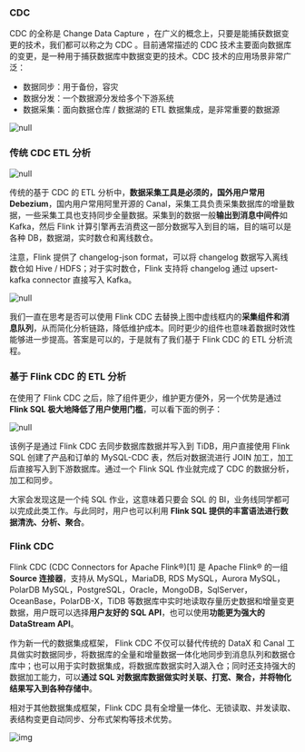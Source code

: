 ### CDC

CDC 的全称是 Change Data Capture ，在广义的概念上，只要是能捕获数据变更的技术，我们都可以称之为 CDC 。目前通常描述的 CDC 技术主要面向数据库的变更，是一种用于捕获数据库中数据变更的技术。CDC 技术的应用场景非常广泛：

- 数据同步：用于备份，容灾
- 数据分发：一个数据源分发给多个下游系统
- 数据采集：面向数据仓库 / 数据湖的 ETL 数据集成，是非常重要的数据源

![null](https://img-note.langyastudio.com/202210271050129.png?x-oss-process=style/watermark)



### 传统 CDC ETL 分析

![null](https://img-note.langyastudio.com/202210271056197.jpeg?x-oss-process=style/watermark)

传统的基于 CDC 的 ETL 分析中，**数据采集工具是必须的，国外用户常用 Debezium**，国内用户常用阿里开源的 Canal，采集工具负责采集数据库的增量数据，一些采集工具也支持同步全量数据。采集到的数据一般**输出到消息中间件**如 Kafka，然后 Flink 计算引擎再去消费这一部分数据写入到目的端，目的端可以是各种 DB，数据湖，实时数仓和离线数仓。

注意，Flink 提供了 changelog-json format，可以将 changelog 数据写入离线数仓如 Hive / HDFS；对于实时数仓，Flink 支持将 changelog 通过 upsert-kafka connector 直接写入 Kafka。



![null](https://img-note.langyastudio.com/202210271056906.jpeg?x-oss-process=style/watermark)

我们一直在思考是否可以使用 Flink CDC 去替换上图中虚线框内的**采集组件和消息队列**，从而简化分析链路，降低维护成本。同时更少的组件也意味着数据时效性能够进一步提高。答案是可以的，于是就有了我们基于 Flink CDC 的 ETL 分析流程。



### 基于 Flink CDC 的 ETL 分析

在使用了 Flink CDC 之后，除了组件更少，维护更方便外，另一个优势是通过 **Flink SQL 极大地降低了用户使用门槛**，可以看下面的例子：

![null](https://img-note.langyastudio.com/202210271058453.png?x-oss-process=style/watermark)

该例子是通过 Flink CDC 去同步数据库数据并写入到 TiDB，用户直接使用 Flink SQL 创建了产品和订单的 MySQL-CDC 表，然后对数据流进行 JOIN 加工，加工后直接写入到下游数据库。通过一个 Flink SQL 作业就完成了 CDC 的数据分析，加工和同步。

大家会发现这是一个纯 SQL 作业，这意味着只要会 SQL 的 BI，业务线同学都可以完成此类工作。与此同时，用户也可以利用 **Flink SQL 提供的丰富语法进行数据清洗、分析、聚合**。



### Flink CDC

Flink CDC (CDC Connectors for Apache Flink®)[1] 是 Apache Flink® 的一组 **Source 连接器**，支持从 MySQL，MariaDB, RDS MySQL，Aurora MySQL，PolarDB MySQL，PostgreSQL，Oracle，MongoDB，SqlServer，OceanBase，PolarDB-X，TiDB 等数据库中实时地读取存量历史数据和增量变更数据，用户既可以选择**用户友好的 SQL API**，也可以使用**功能更为强大的 DataStream API**。

作为新一代的数据集成框架， Flink CDC 不仅可以替代传统的 DataX 和 Canal 工具做实时数据同步，将数据库的全量和增量数据一体化地同步到消息队列和数据仓库中；也可以用于实时数据集成，将数据库数据实时入湖入仓；同时还支持强大的数据加工能力，可以**通过 SQL 对数据库数据做实时关联、打宽、聚合，并将物化结果写入到各种存储中**。

相对于其他数据集成框架，Flink CDC 具有全增量一体化、无锁读取、并发读取、表结构变更自动同步、分布式架构等技术优势。

![img](https://img-note.langyastudio.com/202210270955153.png?x-oss-process=style/watermark)